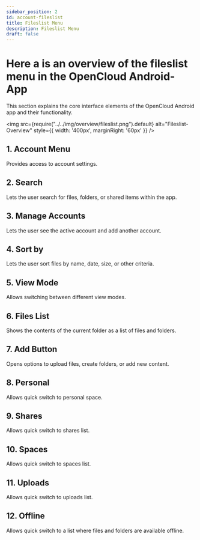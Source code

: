 ```yaml
---
sidebar_position: 2
id: account-fileslist
title: Fileslist Menu
description: Fileslist Menu
draft: false
---
```


# Here a is an overview of the fileslist menu in the OpenCloud Android-App

This section explains the core interface elements of the OpenCloud Android app and their functionality.

<img src={require("../../img/overview/fileslist.png").default} alt="Fileslist-Overview" style={{ width: '400px', marginRight: '60px' }} />

## 1. Account Menu

Provides access to account settings.

## 2. Search

Lets the user search for files, folders, or shared items within the app.

## 3. Manage Accounts

Lets the user see the active account and add another account.

## 4. Sort by

Lets the user sort files by name, date, size, or other criteria.

## 5. View Mode

Allows switching between different view modes.

## 6. Files List

Shows the contents of the current folder as a list of files and folders.

## 7. Add Button

Opens options to upload files, create folders, or add new content.

## 8. Personal

Allows quick switch to personal space.

## 9. Shares

Allows quick switch to shares list.

## 10. Spaces

Allows quick switch to spaces list.

## 11. Uploads

Allows quick switch to uploads list.

## 12. Offline

Allows quick switch to a list where files and folders are available offline.
